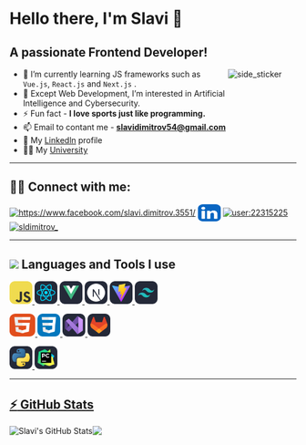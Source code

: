 <h1 align="left">  Hello there, I'm Slavi 👋</h1>             
   
<h2 align="left">A passionate Frontend Developer!</h3>
<img align="right" width=120px height=110px alt="side_sticker" src="https://media.giphy.com/media/TEnXkcsHrP4YedChhA/giphy.gif"/>

- 🌱 I’m currently learning JS frameworks such as `Vue.js`, `React.js` and `Next.js` .
- 👀 Except Web Development, I’m interested in Artificial Intelligence and Cybersecurity.
- ⚡ Fun fact - **I love sports just like programming.**
- 📫 Email to contant me - **slavidimitrov54@gmail.com**
- 📱 My [Linkedln](https://www.linkedin.com/in/trick-er-311982292/) profile
- 👨‍💻 My [University](https://softuni.bg/)

---

### <h2> 🤝🏻 Connect with me:</h2>

<p align="left">
   <a href="https://www.facebook.com/slavi.dimitrov.3551/" target="blank"><img align="center" src="https://raw.githubusercontent.com/rahuldkjain/github-profile-readme-generator/master/src/images/icons/Social/facebook.svg" alt="https://www.facebook.com/slavi.dimitrov.3551/" height="30" width="40" /></a>
   <a href="https://www.linkedin.com/in/slavi-dimitrov-311982292/" target="blank"><img align="center" src="https://raw.githubusercontent.com/tandpfun/skill-icons/65dea6c4eaca7da319e552c09f4cf5a9a8dab2c8/icons/LinkedIn.svg" alt="user:22315225" height="30" width="40" /></a>
<a href="https://stackoverflow.com/users/22315225/slavi-dimitrov" target="blank"><img align="center" src="https://raw.githubusercontent.com/rahuldkjain/github-profile-readme-generator/master/src/images/icons/Social/stack-overflow.svg" alt="user:22315225" height="30" width="40" /></a>
<a href="https://www.instagram.com/sldimitrovv_/" target="blank"><img align="center" src="https://raw.githubusercontent.com/rahuldkjain/github-profile-readme-generator/master/src/images/icons/Social/instagram.svg" alt="sldimitrov_" height="30" width="40" /></a>
</p>

---

### <h2> <img src = "https://media2.giphy.com/media/QssGEmpkyEOhBCb7e1/giphy.gif?cid=ecf05e47a0n3gi1bfqntqmob8g9aid1oyj2wr3ds3mg700bl&rid=giphy.gif" width = 18px> Languages and Tools I use </h2>

<p align="left">
  <a href="https://www.w3schools.com/js/" target="_blank" rel="noreferrer"> <img src="https://raw.githubusercontent.com/tandpfun/skill-icons/65dea6c4eaca7da319e552c09f4cf5a9a8dab2c8/icons/JavaScript.svg" alt="javascript" width="40" height="40"/>
  <a href="https://react.dev/learn" target="blank" rel="noreferrer"> <img width="40" height="40" src="https://raw.githubusercontent.com/tandpfun/skill-icons/65dea6c4eaca7da319e552c09f4cf5a9a8dab2c8/icons/React-Dark.svg" />
  <a href="" target="blank" rel="noreferrer"> <img width="40" height="40" src="https://raw.githubusercontent.com/tandpfun/skill-icons/65dea6c4eaca7da319e552c09f4cf5a9a8dab2c8/icons/VueJS-Dark.svg"/>  
  <a href="" target="blank" rel="noreferrer"> <img width="40" height="40" src="https://raw.githubusercontent.com/tandpfun/skill-icons/65dea6c4eaca7da319e552c09f4cf5a9a8dab2c8/icons/NextJS-Dark.svg"/>  
  <a href="" target="blank" rel="noreferrer"> <img width="40" height="40" src="https://raw.githubusercontent.com/tandpfun/skill-icons/65dea6c4eaca7da319e552c09f4cf5a9a8dab2c8/icons/Vite-Dark.svg"/>
  <a href="" target="blank" rel="noreferrer"> <img width="40" height="40" src="https://raw.githubusercontent.com/tandpfun/skill-icons/65dea6c4eaca7da319e552c09f4cf5a9a8dab2c8/icons/TailwindCSS-Dark.svg"/>
     
  <a href="https://www.w3.org/html/" target="_blank" rel="noreferrer"> <img src="https://raw.githubusercontent.com/tandpfun/skill-icons/65dea6c4eaca7da319e552c09f4cf5a9a8dab2c8/icons/HTML.svg" alt="html5" width="45" height="40"/> </a> 
  <a href="https://www.w3schools.com/css/" target="_blank" rel="noreferrer"> <img src="https://raw.githubusercontent.com/tandpfun/skill-icons/65dea6c4eaca7da319e552c09f4cf5a9a8dab2c8/icons/CSS.svg" width="40" height="40"/> </a> 
  <a href="https://code.visualstudio.com/" target="blank" rel="noreferrer"> <img width="40" height="40" src="https://raw.githubusercontent.com/tandpfun/skill-icons/65dea6c4eaca7da319e552c09f4cf5a9a8dab2c8/icons/VisualStudio-Dark.svg" alt="vs" />
  <a href="" target="blank" rel="noreferrer"> <img width="40" height="40" src="https://raw.githubusercontent.com/tandpfun/skill-icons/65dea6c4eaca7da319e552c09f4cf5a9a8dab2c8/icons/GitLab-Dark.svg"/>  
  
  <a href="https://www.python.org" target="_blank" rel="noreferrer"> <img src="https://raw.githubusercontent.com/tandpfun/skill-icons/65dea6c4eaca7da319e552c09f4cf5a9a8dab2c8/icons/Python-Dark.svg" alt="python" width="40" height="40"/> </a>
  <a href="https://www.jetbrains.com/pycharm/" target="blank" rel="noreferrer"> <img width="40" height="40" src="https://raw.githubusercontent.com/tandpfun/skill-icons/65dea6c4eaca7da319e552c09f4cf5a9a8dab2c8/icons/PyCharm-Dark.svg" />
</p>

---

### <h2> :zap: GitHub Stats </h2>

<img height="160" align="left" alt="Slavi's GitHub Stats" src="https://github-readme-stats-git-masterrstaa-rickstaa.vercel.app/api?username=sldimitrov&show_icons=true&hide_border=false&title_color=ff652f&icon_color=FFE400&bg_color=09131B&text_color=ffffff&border_color=0c1a25" />
<img height="160" src="https://github-readme-stats-git-masterrstaa-rickstaa.vercel.app/api/top-langs/?username=sldimitrov&layout=compact&bg_color=09131B&hide_border=true" />

